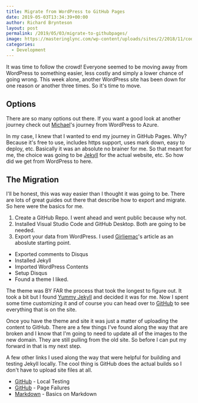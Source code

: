 ```yaml
---
title: Migrate from WordPress to GitHub Pages
date: 2019-05-03T13:34:39+00:00
author: Richard Brynteson
layout: post
permalink: /2019/05/03/migrate-to-githubpages/
image: https://masteringlync.com/wp-content/uploads/sites/2/2018/11/code2.png
categories:
  - Development
---
```


It was time to follow the crowd!  Everyone seemed to be moving away from WordPress to something easier, less costly and simply a lower chance of going wrong.  This week alone, another WordPress site has been down for one reason or another three times.  So it's time to move.

## Options

There are so many options out there.  If you want a good look at another journey check out [Michael](https://realtimeuc.com/2018/05/wordpress-static-site-azure/index.html)'s journey from WordPress to Azure.

In my case, I knew that I wanted to end my journey in GitHub Pages.  Why?  Because it's free to use, includes https support, uses mark down, easy to deploy, etc.  Basically it was an absolute no brainer for me.  So that meant for me, the choice was going to be [Jekyll](https://jekyllrb.com/) for the actual website, etc.  So how did we get from WordPress to here.

## The Migration

I'll be honest, this was way easier than I thought it was going to be.  There are lots of great guides out there that describe how to export and migrate.  So here were the basics for me.

1. Create a GitHub Repo.  I went ahead and went public because why not.
2. Installed Visual Studio Code and GitHub Desktop.  Both are going to be needed.
3. Export your data from WordPress.  I used [Girliemac](https://girliemac.com/blog/2013/12/27/wordpress-to-jekyll/)'s article as an aboslute starting point.
- Exported comments to Disqus
- Installed Jekyll
- Imported WordPress Contents
- Setup Disqus
- Found a theme I liked.

The theme was BY FAR the process that took the longest to figure out.  It took a bit but I found [Yummy Jekyll](https://github.com/DONGChuan/Yummy-Jekyll) and decided it was for me.  Now I spent some time customizing it and of course you can head over to [GitHub](https://github.com/rbrynteson/theargylemvp) to see everything that is on the site.

Once you have the theme and site it was just a matter of uploading the content to GitHub.  There are a few things I've found along the way that are broken and I know that I'm going to need to update all of the images to the new domain.  They are still pulling from the old site.  So before I can put my forward in that is my next step.

A few other links I used along the way that were helpful for building and testing Jekyll locally.  The cool thing is GitHub does the actual builds so I don't have to upload site files at all.

- [GitHub](https://help.github.com/en/articles/setting-up-your-github-pages-site-locally-with-jekyll) - Local Testing
- [GitHub](https://help.github.com/en/articles/page-build-failed-config-file-error) - Page Failures
- [Markdown](https://www.markdownguide.org/basic-syntax/) - Basics on Markdown